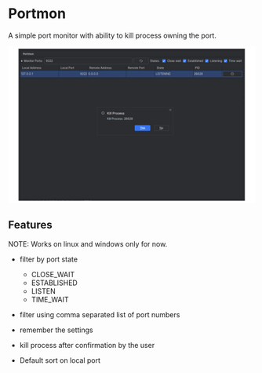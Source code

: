 # Portmon

A simple port monitor with ability to kill process owning the port.

![Portmon](screenshots/portmon.png)

## Features

NOTE: Works on linux and windows only for now.

- filter by port state
  - CLOSE_WAIT
  - ESTABLISHED
  - LISTEN
  - TIME_WAIT

- filter using comma separated list of port numbers
- remember the settings
- kill process after confirmation by the user
- Default sort on local port